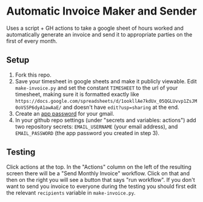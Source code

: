 # Automatic Invoice Maker and Sender

Uses a script + GH actions to take a google sheet of hours worked and automatically generate an invoice and send it to appropriate parties on the first of every month.

## Setup

1. Fork this repo.
2. Save your timesheet in google sheets and make it publicly viewable. Edit `make-invoice.py` and set the constant `TIMESHEET` to the url of your timesheet, making sure it is formatted exactly like `https://docs.google.com/spreadsheets/d/1ookllAe7kdUx_05QGLUvvp1ZsJM0oVS5P6dyA1awAaE/` and doesn't have `edit?usp=sharing` at the end. 
3. Create an [app password](https://support.google.com/accounts/answer/185833#zippy=%2Cwhy-you-may-need-an-app-password) for your gmail.
4. In your github repo settings (under "secrets and variables: actions") add two repository secrets: `EMAIL_USERNAME` (your email address), and `EMAIL_PASSWORD` (the app password you created in step 3).

## Testing

Click actions at the top. In the "Actions" column on the left of the resulting screen there will be a "Send Monthly Invoice" workflow. Click on that and then on the right you will see a button that says "run workflow". If you don't want to send you invoice to everyone during the testing you should first edit the relevant `recipients` variable in `make-invoice.py`.